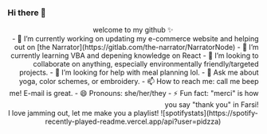 ### Hi there 👋
<div align="center">  welcome to my github ✨ </div>
  
<div align="right">
- 🔭 I’m currently working on updating my e-commerce website and helping out on [the Narrator](https://gitlab.com/the-narrator/NarratorNode)
- 🌱 I’m currently learning VBA and depening knowledge on React
- 👯 I’m looking to collaborate on anything, especially environmentally friendly/targeted projects.
- 🤔 I’m looking for help with meal planning lol.
- 💬 Ask me about yoga, color schemes, or embroidery.
- 📫 How to reach me: call me beep me! E-mail is great.
- 😄 Pronouns: she/her/they
- ⚡ Fun fact: "merci" is how you say "thank you" in Farsi!
  </div>
  <div align="center">
 I love jamming out, let me make you a playlist!
    ![spotifystats](https://spotify-recently-played-readme.vercel.app/api?user=pidzza)
</div>
<!--
**corgimaman/corgimaman** is a ✨ _special_ ✨ repository because its `README.md` (this file) appears on your GitHub profile.

Here are some ideas to get you started:


-->
